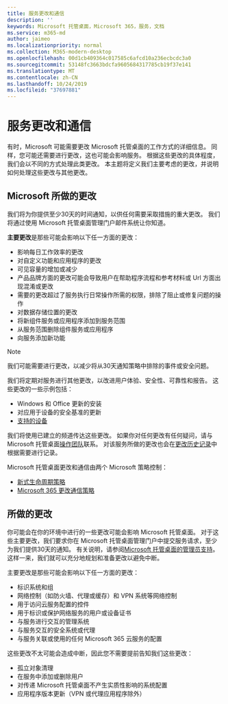 ```yaml
---
title: 服务更改和通信
description: ''
keywords: Microsoft 托管桌面，Microsoft 365，服务，文档
ms.service: m365-md
author: jaimeo
ms.localizationpriority: normal
ms.collection: M365-modern-desktop
ms.openlocfilehash: 00d1cb409364c017585c6afcd10a236ecbcdc3a0
ms.sourcegitcommit: 53148fc3663bdcfa9605684317785cb19f37e141
ms.translationtype: MT
ms.contentlocale: zh-CN
ms.lasthandoff: 10/24/2019
ms.locfileid: "37697881"
---
```

# <a name="service-changes-and-communication"></a>服务更改和通信

有时，Microsoft 可能需要更改 Microsoft 托管桌面的工作方式的详细信息。 同样，您可能还需要进行更改，这也可能会影响服务。 根据这些更改的具体程度，我们会以不同的方式处理此类更改。 本主题将定义我们主要考虑的更改，并说明如何处理这些更改与其他更改。



## <a name="changes-made-by-microsoft"></a>Microsoft 所做的更改

我们将为你提供至少30天的时间通知，以供任何需要采取措施的重大更改。 我们将通过使用 Microsoft 托管桌面管理门户邮件系统让你知道。

**主要更改**是那些可能会影响以下任一方面的更改：
- 影响每日工作效率的更改
- 对自定义功能和应用程序的更改
- 可见容量的增加或减少
- 产品品牌方面的更改可能会导致用户在帮助程序流程和参考材料或 Url 方面出现混淆或更改
- 需要的更改超过了服务执行日常操作所需的权限，排除了阻止或修复问题的操作
- 对数据存储位置的更改
- 将新组件服务或应用程序添加到服务范围
- 从服务范围删除组件服务或应用程序
- 向服务添加新功能

> [!NOTE]
> 我们可能需要进行更改，以减少将从30天通知策略中排除的事件或安全问题。

我们将定期对服务进行其他更改，以改进用户体验、安全性、可靠性和报告。 这些更改的一些示例包括：

- Windows 和 Office 更新的安装
- 对应用于设备的安全基准的更新
- [支持的设备](device-list.md)

我们将使用已建立的频道传达这些更改。 如果你对任何更改有任何疑问，请与 Microsoft 托管桌面[操作团队](../working-with-managed-desktop/admin-support.md)联系。 对该服务所做的更改也会在[更改历史记录](../change-history-managed-desktop.md)中根据需要进行记录。

Microsoft 托管桌面更改和通信由两个 Microsoft 策略控制：
- [新式生命周期策略](https://support.microsoft.com/help/30881/modern-lifecycle-policy)
- [Microsoft 365 更改通信策略](https://docs.microsoft.com/office365/admin/manage/message-center?redirectSourcePath=%252fen-us%252farticle%252fMessage-center-in-Office-365-38FB3333-BFCC-4340-A37B-DEDA509C2093&view=o365-worldwide)

## <a name="changes-you-make"></a>所做的更改

你可能会在你的环境中进行的一些更改可能会影响 Microsoft 托管桌面。 对于这些主要更改，我们要求你在 Microsoft 托管桌面管理门户中提交服务请求，至少为我们提供30天的通知。 有关说明，请参阅[Microsoft 托管桌面的管理员支持](../working-with-managed-desktop/admin-support.md)。 这样一来，我们就可以充分地规划和准备更改以避免中断。

主要更改是那些可能会影响以下任一方面的更改：

- 标识系统和组
- 网络控制（如防火墙、代理或缓存）和 VPN 系统等网络控制
- 用于访问云服务配置的控件
- 用于标识或保护网络服务的用户或设备证书
- 与服务进行交互的管理系统
- 与服务交互的安全系统或代理
- 与服务关联或使用的任何 Microsoft 365 云服务的配置

这些更改不太可能会造成中断，因此您不需要提前告知我们这些更改：

- 孤立对象清理
- 在服务中添加或删除用户
- 对传递 Microsoft 托管桌面不产生实质性影响的系统配置
- 应用程序版本更新（VPN 或代理应用程序除外）


